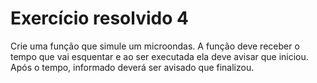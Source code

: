 # Exercício resolvido 4

Crie uma função que simule um microondas. A função deve receber o tempo que vai esquentar e ao ser executada ela deve avisar que iniciou. Após o tempo, informado deverá ser avisado que finalizou.